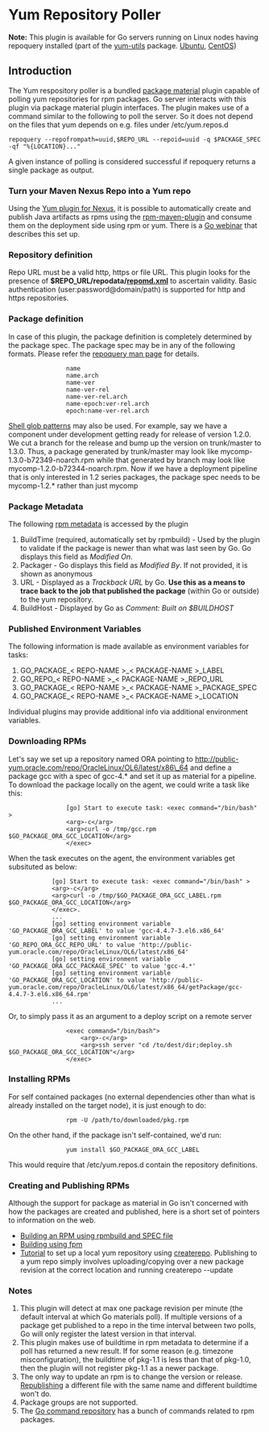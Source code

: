 # Yum Repository Poller

**Note:** This plugin is available for Go servers running on Linux nodes having repoquery installed (part of the [yum-utils](http://linux.die.net/man/1/yum-utils) package. [Ubuntu](http://manpages.ubuntu.com/manpages/raring/man1/yum-utils.1.html), [CentOS](http://rpmfind.net//linux/RPM/centos/6.4/i386/Packages/yum-utils-1.1.30-14.el6.noarch.html))

## Introduction

The Yum respository poller is a bundled [package material](../configuration/package_material.md) plugin capable of polling yum repositories for rpm packages. Go server interacts with this plugin via package material plugin interfaces. The plugin makes use of a command similar to the following to poll the server. So it does not depend on the files that yum depends on e.g. files under /etc/yum.repos.d

``` {.code}
repoquery --repofrompath=uuid,$REPO_URL --repoid=uuid -q $PACKAGE_SPEC -qf "%{LOCATION}..."
```

A given instance of polling is considered successful if repoquery returns a single package as output.

### Turn your Maven Nexus Repo into a Yum repo

Using the [Yum plugin for Nexus](https://github.com/sonatype/nexus-yum-plugin), it is possible to automatically create and publish Java artifacts as rpms using the [rpm-maven-plugin](http://mojo.codehaus.org/rpm-maven-plugin/index.html) and consume them on the deployment side using rpm or yum. There is a [Go webinar](http://www.youtube.com/watch?v=hFRd_8mbIXI) that describes this set up.

### Repository definition

Repo URL must be a valid http, https or file URL. This plugin looks for the presence of **\$REPO\_URL/repodata/[repomd.xml](http://createrepo.baseurl.org/wiki)** to ascertain validity. Basic authentication (user:password@domain/path) is supported for http and https repositories.

### Package definition

In case of this plugin, the package definition is completely determined by the package spec. The package spec may be in any of the following formats. Please refer the [repoquery man page](http://linux.die.net/man/1/repoquery) for details.

``` {.code}
                name
                name.arch
                name-ver
                name-ver-rel
                name-ver-rel.arch
                name-epoch:ver-rel.arch
                epoch:name-ver-rel.arch
```

[Shell glob patterns](http://linux.die.net/man/7/glob) may also be used. For example, say we have a component under development getting ready for release of version 1.2.0. We cut a branch for the release and bump up the version on trunk/master to 1.3.0. Thus, a package generated by trunk/master may look like mycomp-1.3.0-b72349-noarch.rpm while that generated by branch may look like mycomp-1.2.0-b72344-noarch.rpm. Now if we have a deployment pipeline that is only interested in 1.2 series packages, the package spec needs to be mycomp-1.2.\* rather than just mycomp

### Package Metadata

The following [rpm metadata](http://www.rpm.org/max-rpm-snapshot/s1-rpm-inside-tags.html) is accessed by the plugin

1.  BuildTime (required, automatically set by rpmbuild) - Used by the plugin to validate if the package is newer than what was last seen by Go. Go displays this field as *Modified On*.
2.  Packager - Go displays this field as *Modified By*. If not provided, it is shown as anonymous
3.  URL - Displayed as a *Trackback URL* by Go. **Use this as a means to trace back to the job that published the package** (within Go or outside) to the yum repository.
4.  BuildHost - Displayed by Go as *Comment: Built on \$BUILDHOST*

### Published Environment Variables

The following information is made available as environment variables for tasks:

1.  GO\_PACKAGE\_< REPO-NAME >\_< PACKAGE-NAME >\_LABEL
2.  GO\_REPO\_< REPO-NAME >\_< PACKAGE-NAME >\_REPO\_URL
3.  GO\_PACKAGE\_< REPO-NAME >\_< PACKAGE-NAME >\_PACKAGE\_SPEC
4.  GO\_PACKAGE\_< REPO-NAME >\_< PACKAGE-NAME >\_LOCATION

Individual plugins may provide additional info via additional environment variables.

### Downloading RPMs

Let's say we set up a repository named ORA pointing to http://public-yum.oracle.com/repo/OracleLinux/OL6/latest/x86\_64 and define a package gcc with a spec of gcc-4.\* and set it up as material for a pipeline. To download the package locally on the agent, we could write a task like this:

``` {.code}
                [go] Start to execute task: <exec command="/bin/bash" >
                <arg>-c</arg>
                <arg>curl -o /tmp/gcc.rpm $GO_PACKAGE_ORA_GCC_LOCATION</arg>
                </exec>
```

When the task executes on the agent, the environment variables get
subsituted as below:

``` {.code}
            [go] Start to execute task: <exec command="/bin/bash" >
            <arg>-c</arg>
            <arg>curl -o /tmp/$GO_PACKAGE_ORA_GCC_LABEL.rpm $GO_PACKAGE_ORA_GCC_LOCATION</arg>
            </exec>.
            ...
            [go] setting environment variable 'GO_PACKAGE_ORA_GCC_LABEL' to value 'gcc-4.4.7-3.el6.x86_64'
            [go] setting environment variable 'GO_REPO_ORA_GCC_REPO_URL' to value 'http://public-yum.oracle.com/repo/OracleLinux/OL6/latest/x86_64'
            [go] setting environment variable 'GO_PACKAGE_ORA_GCC_PACKAGE_SPEC' to value 'gcc-4.*'
            [go] setting environment variable 'GO_PACKAGE_ORA_GCC_LOCATION' to value 'http://public-yum.oracle.com/repo/OracleLinux/OL6/latest/x86_64/getPackage/gcc-4.4.7-3.el6.x86_64.rpm'
            ...
```

Or, to simply pass it as an argument to a deploy script on a remote
server

``` {.code}
                <exec command="/bin/bash">
                    <arg>-c</arg>
                    <arg>ssh server "cd /to/dest/dir;deploy.sh $GO_PACKAGE_ORA_GCC_LOCATION"</arg>
                </exec>
```

### Installing RPMs

For self contained packages (no external dependencies other than what is already installed on the target node), it is just enough to do:

``` {.code}
                rpm -U /path/to/downloaded/pkg.rpm
```

On the other hand, if the package isn't self-contained, we'd run:

``` {.code}
                yum install $GO_PACKAGE_ORA_GCC_LABEL
```

This would require that /etc/yum.repos.d contain the repository definitions.

### Creating and Publishing RPMs

Although the support for package as material in Go isn't concerned with how the packages are created and published, here is a short set of pointers to information on the web.

-   [Building an RPM using rpmbuild and SPEC file](http://www.ibm.com/developerworks/library/l-rpm1/#first_rpm)
-   [Building using fpm](https://github.com/jordansissel/fpm/wiki)
-   [Tutorial](http://www.howtoforge.com/creating_a_local_yum_repository_centos) to set up a local yum repository using [createrepo](http://linux.die.net/man/8/createrepo). Publishing to a yum repo simply involves uploading/copying over a new package revision at the correct location and running createrepo --update

### Notes

1.  This plugin will detect at max one package revision per minute (the default interval at which Go materials poll). If multiple versions of a package get published to a repo in the time interval between two polls, Go will only register the latest version in that interval.
2.  This plugin makes use of buildtime in rpm metadata to determine if a poll has returned a new result. If for some reason (e.g. timezone misconfiguration), the buildtime of pkg-1.1 is less than that of pkg-1.0, then the plugin will not register pkg-1.1 as a newer package.
3.  The only way to update an rpm is to change the version or release. [Republishing](http://unix.stackexchange.com/questions/71288/does-yum-use-package-buildtime-to-decide-if-a-package-is-newer) a different file with the same name and different buildtime won't do.
4.  Package groups are not supported.
5.  The [Go command repository](https://github.com/gocd/go-command-repo/tree/master/package/rpm) has a bunch of commands related to rpm packages.